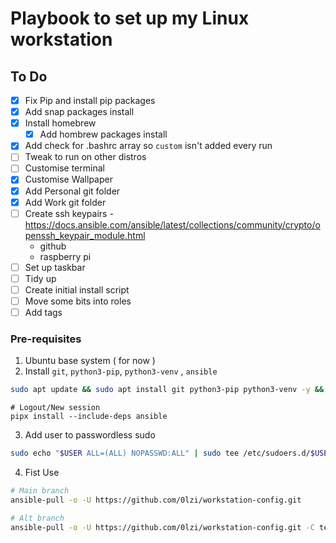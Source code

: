 # Playbook to set up my Linux workstation

## To Do
- [x] Fix Pip and install pip packages
- [x] Add snap packages install
- [x] Install homebrew 
    - [x] Add hombrew packages install 
- [x] Add check for .bashrc array so `custom` isn't added every run
- [ ] Tweak to run on other distros
- [ ] Customise terminal
- [x] Customise Wallpaper
- [x] Add Personal git folder
- [x] Add Work git folder
- [ ] Create ssh keypairs - https://docs.ansible.com/ansible/latest/collections/community/crypto/openssh_keypair_module.html
    - github
    - raspberry pi
- [ ] Set up taskbar
- [ ] Tidy up
- [ ] Create initial install script
- [ ] Move some bits into roles
- [ ] Add tags

### Pre-requisites
1. Ubuntu base system ( for now )
2. Install `git`, `python3-pip`, `python3-venv` , `ansible`

```bash
sudo apt update && sudo apt install git python3-pip python3-venv -y && python3 -m pip install --user pipx && python3 -m pipx ensurepath 
```
```
# Logout/New session
pipx install --include-deps ansible 
```
3. Add user to passwordless sudo

```bash
sudo echo "$USER ALL=(ALL) NOPASSWD:ALL" | sudo tee /etc/sudoers.d/$USER
```
4. Fist Use

```bash
# Main branch
ansible-pull -o -U https://github.com/0lzi/workstation-config.git

# Alt branch
ansible-pull -o -U https://github.com/0lzi/workstation-config.git -C test1

```
